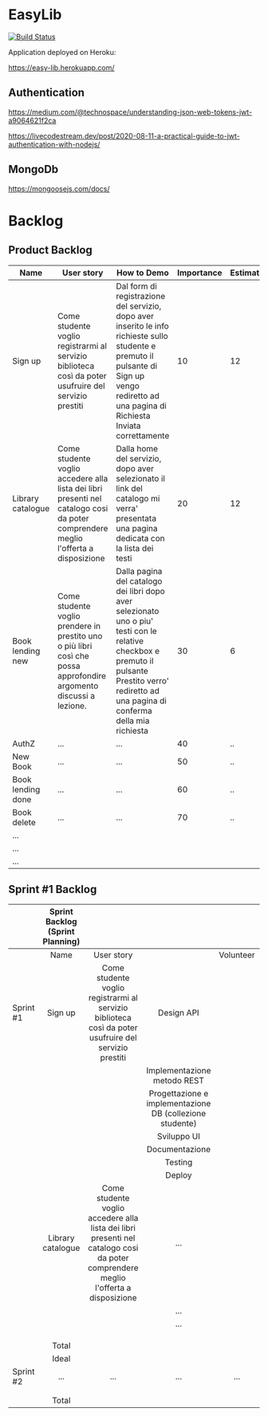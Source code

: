 # EasyLib

[![Build Status](https://travis-ci.org/2020-unitn-SE2/EasyLib.svg?branch=master)](https://travis-ci.org/2020-unitn-SE2/EasyLib)

Application deployed on Heroku:

https://easy-lib.herokuapp.com/

## Authentication

https://medium.com/@technospace/understanding-json-web-tokens-jwt-a9064621f2ca

https://livecodestream.dev/post/2020-08-11-a-practical-guide-to-jwt-authentication-with-nodejs/



## MongoDb

https://mongoosejs.com/docs/



# Backlog

## Product Backlog 

| Name | User story | How to Demo | Importance | Estimate |
|-|-|-|-|-|
| Sign up | Come studente voglio registrarmi al servizio biblioteca così da poter usufruire del servizio prestiti | Dal form di registrazione del servizio, dopo aver inserito le info richieste sullo studente e premuto il pulsante di Sign up vengo rediretto ad una pagina di Richiesta Inviata correttamente | 10 | 12 |
| Library catalogue | Come studente voglio accedere alla lista dei libri presenti nel catalogo cosi da poter comprendere meglio l'offerta a disposizione | Dalla home del servizio, dopo aver selezionato il link del catalogo mi verra' presentata una pagina dedicata con la lista dei testi | 20 | 12 |
| Book lending new | Come studente voglio prendere in prestito uno o più libri così che possa approfondire argomento discussi a lezione. | Dalla pagina del catalogo dei libri dopo aver selezionato uno o piu' testi con le relative checkbox e premuto il pulsante Prestito verro' rediretto ad una pagina di conferma della mia richiesta | 30 | 6 |
| AuthZ | ... | ... | 40 | .. |
| New Book | ... | ... | 50 | .. |
| Book lending done | ... | ... | 60 | .. |
| Book delete | ... | ... | 70 | .. |
| ... |  |  |  |  |
| ... |  |  |  |  |
| ... |  |  |  |  |

## Sprint #1 Backlog

|  | Sprint Backlog (Sprint Planning) |  |  |  |  | Sprint |  |  |  |  |
|-|:-:|:-:|:-:|:-:|:-:|:-:|:-:|:-:|:-:|:-:|
|  | Name | User story |  | Volunteer | Estimate | Day1 | Day2 | Day3 | Day4 | Day5 |
| Sprint #1 | Sign up | Come studente voglio registrarmi al servizio biblioteca così da poter usufruire del servizio prestiti | Design API   |  | 2 | 0 | 0 | 0 | 0 | 0 |
|  |  |  | Implementazione metodo REST |  | 4 | 0 | 0 | 0 | 0 | 0 |
|  |  |  | Progettazione e implementazione DB (collezione studente) |  | 2 | 0 | 0 | 0 | 0 | 0 |
|  |  |  | Sviluppo UI |  | 4 | 0 | 0 | 0 | 0 | 0 |
|  |  |  | Documentazione |  | 3 | 0 | 0 | 0 | 0 | 0 |
|  |  |  | Testing  |  | 2 | 0 | 0 | 0 | 0 | 0 |
|  |  |  | Deploy |  | 1 | 0 | 0 | 0 | 0 | 0 |
|  | Library catalogue | Come studente voglio accedere alla lista dei libri presenti nel catalogo cosi da poter comprendere meglio l'offerta a disposizione | ... |  |  |  |  |  |  |  |
|  |  |  | ... |  |  |  |  |  |  |  |
|  |  |  | ... |  |  |  |  |  |  |  |
|  |  |  |  |  |  |  |  |  |  |  |
|  |  |  |  |  |  |  |  |  |  |  |
|  |  |  |  |  |  |  |  |  |  |  |
|  | Total |  |  |  | 18 | 0 | 0 | 0 | 0 | 0 |
|  | Ideal |  |  |  | 18 | 14,4 | 10,8 | 7,2 | 3,6 | 0 |
| Sprint #2 | ... | ... | ... | ... | ... |  |  |  |  |  |
|  |  |  |  |  |  |  |  |  |  |  |
|  |  |  |  |  |  |  |  |  |  |  |
|  | Total |  |  |  |  |  |  |  |  |  |
